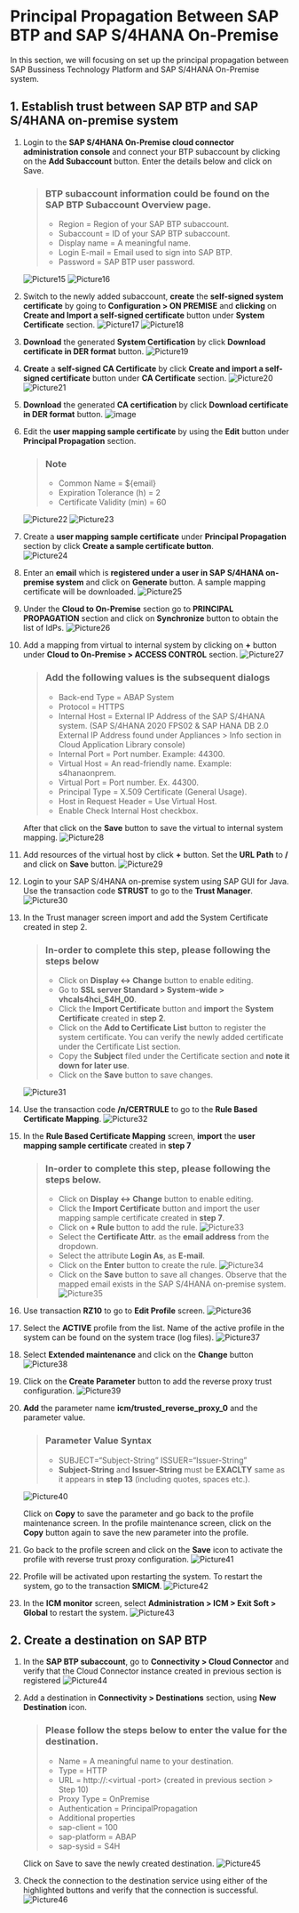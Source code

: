 # Principal Propagation Between SAP BTP and SAP S/4HANA On-Premise

In this section, we will focusing on set up the principal propagation between SAP Bussiness Technology Platform and SAP S/4HANA On-Premise system.

## 1. Establish trust between SAP BTP and SAP S/4HANA on-premise system 

1. Login to the **SAP S/4HANA On-Premise cloud connector administration console** and connect your BTP subaccount by clicking on the **Add Subaccount** button. Enter the details below and click on Save.
    
    > ### BTP subaccount information could be found on the SAP BTP Subaccount Overview page. 
    > - Region = Region of your SAP BTP subaccount. 
    > - Subaccount = ID of your SAP BTP subaccount. 
    > - Display name = A meaningful name. 
    > - Login E-mail = Email used to sign into SAP BTP. 
    > - Password = SAP BTP user password. 
    
    ![Picture15](https://user-images.githubusercontent.com/29527722/205159373-758f0dc0-0845-44c4-8ecc-358288a5f43c.png)
    ![Picture16](https://user-images.githubusercontent.com/29527722/205159375-44fdb84d-5ab8-47ca-96fc-3254f647de3d.png)
2. Switch to the newly added subaccount, **create** the **self-signed system certificate** by going to **Configuration > ON PREMISE** and **clicking** on **Create and Import a self-signed certificate** button under **System Certificate** section. 
![Picture17](https://user-images.githubusercontent.com/29527722/205160312-5d9175e4-1655-451f-b783-365ce97e49e7.png)
![Picture18](https://user-images.githubusercontent.com/29527722/205160314-e0af9e48-9f77-4947-bb64-b9239e42c44f.png)

3. **Download** the generated **System Certification** by click **Download certificate in DER format** button. 
![Picture19](https://user-images.githubusercontent.com/29527722/205160638-00c4f489-1999-4641-aeb4-87b4dc0c8d62.png)

4. **Create** a **self-signed CA Certificate** by click **Create and import a self-signed certificate** button under **CA Certificate** section. 
![Picture20](https://user-images.githubusercontent.com/29527722/205160913-3bed4181-6b42-4587-a5a8-b4ad5199d5b1.png)
![Picture21](https://user-images.githubusercontent.com/29527722/205160918-3cc236c5-7e3d-4eec-88a6-47dc0cf31f8b.png)

5. **Download** the generated **CA certification** by click **Download certificate in DER format** button. 
![image](https://user-images.githubusercontent.com/29527722/205161162-fb695bc1-0b50-4994-ba8c-bc73f3f2dbc9.png)

6. Edit the **user mapping sample certificate** by using the **Edit** button under **Principal Propagation** section.  
    
    > ### Note
    > - Common Name = ${email} 
    > - Expiration Tolerance (h) = 2 
    > - Certificate Validity (min) = 60 
    
    ![Picture22](https://user-images.githubusercontent.com/29527722/205161685-c1d5c3be-3f91-4ce5-9e60-d13e936634de.png)
    ![Picture23](https://user-images.githubusercontent.com/29527722/205161687-182a2075-ce8c-4935-a779-5b5398a02a7a.png)
    
7. Create a **user mapping sample certificate** under **Principal Propagation** section by click **Create a sample certificate button**.  
![Picture24](https://user-images.githubusercontent.com/29527722/205161971-0606e2f6-add0-4b83-ad42-5ae5cc97b51a.png)
8. Enter an **email** which is **registered under a user in SAP S/4HANA on-premise system** and click on **Generate** button. A sample mapping certificate will be downloaded. 
![Picture25](https://user-images.githubusercontent.com/29527722/205162145-9864ee61-edfe-4b77-9bf0-cb981c72283d.png)

9. Under the **Cloud to On-Premise** section go to **PRINCIPAL PROPAGATION** section and click on **Synchronize** button to obtain the list of IdPs.
 ![Picture26](https://user-images.githubusercontent.com/29527722/205162291-9d353dd1-5955-4d23-8fb2-e3768c423819.png)

10. Add a mapping from virtual to internal system by clicking on **+** button under **Cloud to On-Premise > ACCESS CONTROL** section. 
![Picture27](https://user-images.githubusercontent.com/29527722/205162470-ac1dc9f0-0b46-4f3f-b038-429555655073.png)
    
    > ### Add the following values is the subsequent dialogs
    > - Back-end Type = ABAP System 
    > - Protocol = HTTPS 
    > - Internal Host = External IP Address of the SAP S/4HANA system. (SAP S/4HANA 2020 FPS02 & SAP HANA DB 2.0 External IP Address found under Appliances > Info section in Cloud Application Library console)
    > - Internal Port = Port number. Example: 44300. 
    > - Virtual Host = An read-friendly name. Example: s4hanaonprem. 
    > - Virtual Port = Port number. Ex. 44300. 
    > - Principal Type = X.509 Certificate (General Usage). 
    > - Host in Request Header = Use Virtual Host. 
    > - Enable Check Internal Host checkbox. 
    
    After that click on the **Save** button to save the virtual to internal system mapping.
    ![Picture28](https://user-images.githubusercontent.com/29527722/205163280-756b956d-8f19-4270-8d85-1b26ee7b390c.png)
11. Add resources of the virtual host by click **+** button. Set the **URL Path** to **/** and click on **Save** button.
![Picture29](https://user-images.githubusercontent.com/29527722/205163547-1ba03d8c-faab-4c04-a809-9bcfa1000f6a.png)
 
12. Login to your SAP S/4HANA on-premise system using SAP GUI for Java. Use the transaction code **STRUST** to go to the **Trust Manager**. 
![Picture30](https://user-images.githubusercontent.com/29527722/205164537-257e5411-0189-48ae-9385-fca9e3471c05.png)

13. In the Trust manager screen import and add the System Certificate created in step 2.
    
    > ### In-order to complete this step, please following the steps below
    > - Click on **Display <-> Change** button to enable editing.
    > - Go to **SSL server Standard > System-wide > vhcals4hci_S4H_00**.
    > - Click the **Import Certificate** button and **import** the **System Certificate** created in **step 2**.
    > - Click on the **Add to Certificate List** button to register the system certificate. You can verify the newly added certificate under the Certificate List section. 
    > - Copy the **Subject** filed under the Certificate section and **note it down for later use**. 
    > - Click on the **Save** button to save changes.
    
    ![Picture31](https://user-images.githubusercontent.com/29527722/205165304-2e38b291-bd9f-4131-8f72-8d9f8a537d87.png)
14. Use the transaction code **/n/CERTRULE** to go to the **Rule Based Certificate Mapping**. 
![Picture32](https://user-images.githubusercontent.com/29527722/205165477-47668a1a-d085-4855-b3a9-1bec21c4754b.png)

15. In the **Rule Based Certificate Mapping** screen, **import** the **user mapping sample certificate** created in **step 7**

    > ### In-order to complete this step, please following the steps below.
    > - Click on **Display <-> Change** button to enable editing.
    > - Click the **Import Certificate** button and import the user mapping sample certificate created in **step 7**.
    > - Click on **+ Rule** button to add the rule.
    ![Picture33](https://user-images.githubusercontent.com/29527722/205168379-cd62bb18-21fe-40e7-b9de-28e3929db8ef.png)
    > - Select the **Certificate Attr.** as the **email address** from the dropdown. 
    > - Select the attribute **Login As**, as **E-mail**. 
    > - Click on the **Enter** button to create the rule. 
    ![Picture34](https://user-images.githubusercontent.com/29527722/205168629-add29b2d-bf2f-4d18-b3d0-d37a41ebaa3a.png)
    > - Click on the **Save** button to save all changes. Observe that the mapped email exists in the SAP S/4HANA on-premise system. 
    ![Picture35](https://user-images.githubusercontent.com/29527722/205168834-0e4d39a1-19cf-4c22-9c8f-57e927677e68.png)
    
16. Use transaction **RZ10** to go to **Edit Profile** screen. 
![Picture36](https://user-images.githubusercontent.com/29527722/205169172-c32158b4-4e6d-4cc7-b9e8-211a55438a9c.png)
17. Select the **ACTIVE** profile from the list. Name of the active profile in the system can be found on the system trace (log files). 
![Picture37](https://user-images.githubusercontent.com/29527722/205169456-4143355c-aae5-466b-9589-1cf552479e23.png)

18. Select **Extended maintenance** and click on the **Change** button
![Picture38](https://user-images.githubusercontent.com/29527722/205169582-14590b8a-0c03-4aae-9b28-1c36ccec71ad.png)

19. Click on the **Create Parameter** button to add the reverse proxy trust configuration. 
![Picture39](https://user-images.githubusercontent.com/29527722/205171446-e00eedb4-b292-44b8-b412-638600f103db.png)

20. **Add** the parameter name **icm/trusted_reverse_proxy_0** and the parameter value.
    > ### Parameter Value Syntax
    > - SUBJECT=“Subject-String” ISSUER=“Issuer-String” 
    > - **Subject-String** and **Issuer-String** must be **EXACLTY** same as it appears in **step 13** (including quotes, spaces etc.).  
    
    ![Picture40](https://user-images.githubusercontent.com/29527722/205172477-68c58fc5-c922-442e-a7c8-96fe12e48f6d.png)
    
    Click on **Copy** to save the parameter and go back to the profile maintenance screen. In the profile maintenance screen, click on the **Copy** button again to save the new parameter into the profile. 
    
21. Go back to the profile screen and click on the **Save** icon to activate the profile with reverse trust proxy configuration. 
![Picture41](https://user-images.githubusercontent.com/29527722/205172735-693e69d2-d7b0-4889-b289-59b06e3d122b.png)

22. Profile will be activated upon restarting the system. To restart the system, go to the transaction **SMICM**. 
![Picture42](https://user-images.githubusercontent.com/29527722/205172873-d10be634-c209-409f-ba55-cd2953602d3e.png)

23.  In the **ICM monitor** screen, select **Administration > ICM > Exit Soft > Global** to restart the system. 
![Picture43](https://user-images.githubusercontent.com/29527722/205173041-9842bf5d-bd52-4f08-b351-383cd40f6da5.png)



## 2. Create a destination on SAP BTP 

1. In the **SAP BTP subaccount**, go to **Connectivity > Cloud Connector** and verify that the Cloud Connector instance created in previous section is registered
![Picture44](https://user-images.githubusercontent.com/29527722/205173299-996b51a1-808c-48e4-b801-05064754a1e5.png)

2. Add a destination in **Connectivity > Destinations** section, using **New Destination** icon.
    > ### Please follow the steps below to enter the value for the destination.
    > - Name =  A meaningful name to your destination. 
    > - Type = HTTP 
    > - URL = http://<virtual-host>:<virtual -port> (created in previous section > Step 10) 
    > - Proxy Type = OnPremise 
    > - Authentication = PrincipalPropagation 
    > - Additional properties 
    > - sap-client = 100 
    > - sap-platform = ABAP 
    > - sap-sysid = S4H 
    
    Click on Save to save the newly created destination.
    ![Picture45](https://user-images.githubusercontent.com/29527722/205173743-98269215-1310-4860-a77e-2d730d48690e.png)
3. Check the connection to the destination service using either of the highlighted buttons and verify that the connection is successful.
![Picture46](https://user-images.githubusercontent.com/29527722/205173934-309c2243-65e4-4d7e-a87e-bcfd1a070e26.png)
